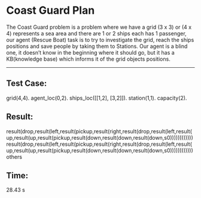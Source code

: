 # Coast Guard Plan
The Coast Guard problem is a problem where we have a grid (3 x 3) or (4 x 4) represents a sea area and there are 1 or 2 ships each has 1 passenger, our agent (Rescue Boat) task is to try to investigate the grid, reach the ships positions and  save people by taking them to Stations. Our agent is a blind one, it doesn’t know in the beginning where it should go, but it has a KB(knowledge base) which informs it of the grid objects positions.

*******************************************

## Test Case:
grid(4,4).
agent_loc(0,2).
ships_loc([[1,2], [3,2]]).
station(1,1).
capacity(2).

## Result:
result(drop,result(left,result(pickup,result(right,result(drop,result(left,result(up,result(up,result(pickup,result(down,result(down,result(down,s0))))))))))))
result(drop,result(left,result(pickup,result(right,result(drop,result(left,result(up,result(up,result(pickup,result(down,result(down,result(down,s0))))))))))))
others

## Time:
 28.43 s

